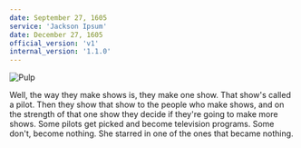 ```yaml
---
date: September 27, 1605
service: 'Jackson Ipsum'
date: December 27, 1605
official_version: 'v1'
internal_version: '1.1.0'
---
```


![Pulp](img/pulp.png)

Well, the way they make shows is, they make one show. That show's called a pilot. Then they show that show to the people who make shows, and on the strength of that one show they decide if they're going to make more shows. Some pilots get picked and become television programs. Some don't, become nothing. She starred in one of the ones that became nothing.
